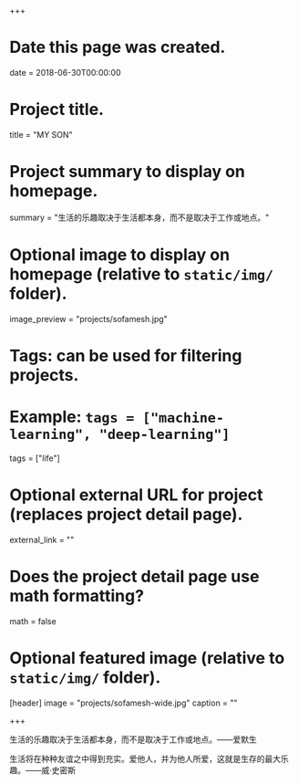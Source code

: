 +++
# Date this page was created.
date = 2018-06-30T00:00:00

# Project title.
title = "MY SON"

# Project summary to display on homepage.
summary = "生活的乐趣取决于生活都本身，而不是取决于工作或地点。"

# Optional image to display on homepage (relative to `static/img/` folder).
image_preview = "projects/sofamesh.jpg"

# Tags: can be used for filtering projects.
# Example: `tags = ["machine-learning", "deep-learning"]`
tags = ["life"]

# Optional external URL for project (replaces project detail page).
external_link = ""

# Does the project detail page use math formatting?
math = false

# Optional featured image (relative to `static/img/` folder).
[header]
image = "projects/sofamesh-wide.jpg"
caption = ""

+++

生活的乐趣取决于生活都本身，而不是取决于工作或地点。——爱默生

生活将在种种友谊之中得到充实。爱他人，并为他人所爱，这就是生存的最大乐趣。——威·史密斯
